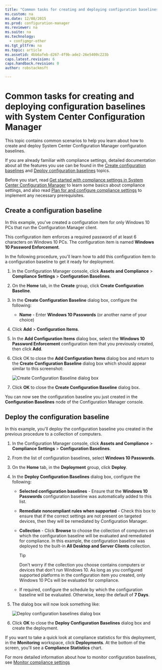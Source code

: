 ```yaml
---
title: "Common tasks for creating and deploying configuration baselines with System Center Configuration Manager | System Center Configuration Manager"
ms.custom: na
ms.date: 12/08/2015
ms.prod: configuration-manager
ms.reviewer: na
ms.suite: na
ms.technology: 
  - configmgr-other
ms.tgt_pltfrm: na
ms.topic: article
ms.assetid: 4bb6afeb-d267-4f9b-ade2-26e5400c223b
caps.latest.revision: 6
caps.handback.revision: 0
author: robstackmsft

---
```

# Common tasks for creating and deploying configuration baselines with System Center Configuration Manager
This topic contains common scenarios to help you learn about how to create and deploy System Center Configuration Manager configuration baselines.  
  
 If you are already familiar with compliance settings, detailed documentation about all the features you use can be found in the [Create configuration baselines](../../compliance/deploy-use/create-configuration-baselines.md) and [Deploy configuration baselines](../../compliance/deploy-use/deploy-configuration-baselines.md) topics.  
  
 Before you start, read [Get started with compliance settings in System Center Configuration Manager](../../compliance/get-started/get-started-with-compliance-settings.md) to learn some basics about compliance settings, and also read [Plan for and configure compliance settings](../../compliance/plan-design/plan-for-and-configure-compliance-settings.md) to implement any necessary prerequisites.  
  
## Create a configuration baseline  
 In this example, you've created a configuration item for only Windows 10 PCs that run the Configuration Manager client.  
  
 This configuration item enforces a required password of at least 6 characters on Windows 10 PCs. The configuration item is named **Windows 10 Password Enforcement**.  
  
In the following procedure, you'll learn how to add this configuration item to a configuration baseline to get it ready for deployment.  
 
1.  In the Configuration Manager console, click **Assets and Compliance** > **Compliance Settings** > **Configuration Baselines**.  
  
3.  On the **Home** tab, in the **Create** group, click **Create Configuration Baseline**.  
  
4.  In the **Create Configuration Baseline** dialog box, configure the following:  
  
    -   **Name** - Enter **Windows 10 Passwords** (or another name of your choice)  
  
5.  Click **Add** > **Configuration Items**.  
  
6.  In the **Add Configuration Items** dialog box, select the **Windows 10 Password Enforcement** configuration item that you previously created, then click **Add**.  
  
7.  Click OK to close the **Add Configuration Items** dialog box and return to the **Create Configuration Baseline** dialog box which should appear similar to this screenshot:  
  
     ![Create Configuration Baseline dialog box](../media/Create-Configuration-Baseline.png)  
  
8.  Click **OK** to close the **Create Configuration Baseline** dialog box.  
  
 You can now see the configuration baseline you just created in the **Configuration Baselines** node of the Configuration Manager console.  
  
## Deploy the configuration baseline  
 In this example, you'll deploy the configuration baseline you created in the previous procedure to a collection of computers.  
  
1.  In the Configuration Manager console, click **Assets and Compliance** > **Compliance Settings** > **Configuration Baselines**.  
  
3.  From the list of configuration baselines, select **Windows 10 Passwords**.  
  
4.  On the **Home** tab, in the **Deployment** group, click **Deploy**.  
  
5.  In the **Deploy Configuration Baselines** dialog box, configure the following:  
  
    -   **Selected configuration baselines** - Ensure that the **Windows 10 Passwords** configuration baseline was automatically added to this list.  
  
    -   **Remediate noncompliant rules when supported** - Check this box to ensure that if the correct settings are not present on targeted devices, then they will be remediated by Configuration Manager.  
  
    -   **Collection** - Click **Browse** to choose the collection of computers on which the configuration baseline will be evaluated and remediated for compliance. In this example, the configuration baseline was deployed to the built-in **All Desktop and Server Clients** collection.  
  
        > [!TIP]  
        >  Don't worry if the collection you choose contains computers or devices that don't run Windows 10. As long as you configured supported platforms in the configuration item you created, only Windows 10 PCs will be evaluated for compliance.  
  
    -   If required, configure the schedule by which the configuration baseline will be evaluated. Otherwise, keep the default of **7 Days**.  
  
6.  The dialog box will now look something like:  
  
     ![Deploy configuration baselines dialog box](../media/Deploy-configuration-baselines.png)  
  
7.  Click **OK** to close the **Deploy Configuration Baselines** dialog box and create the deployment.  
  
 If you want to take a quick look at compliance statistics for this deployment, in the **Monitoring** workspace, click **Deployments**. At the bottom of the screen, you'll see a **Compliance Statistics** chart.  
  
 For more detailed information about how to monitor configuration baselines, see [Monitor compliance settings](../../compliance/deploy-use/monitor-compliance-settings.md)  
  


